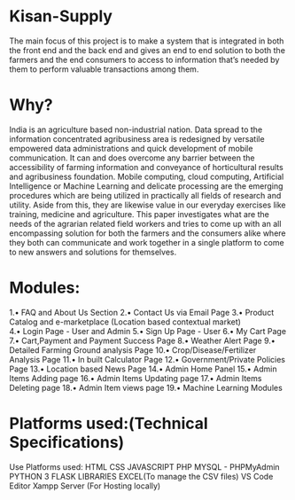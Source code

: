 # Kisan-Supply
The main focus of this project is to make a system that is integrated in both the front end and the back end and gives an end to end solution to both the farmers and the end consumers to access to information that’s needed by them to perform valuable transactions among them.

# Why?
India is an agriculture based non-industrial nation. Data spread to the information concentrated agribusiness area is redesigned by versatile empowered data administrations and quick development of mobile communication. It can and does overcome any barrier between the accessibility of farming information and conveyance of horticultural results and agribusiness foundation. Mobile computing, cloud computing, Artificial Intelligence or Machine Learning and delicate processing are the emerging procedures which are being utilized in practically all fields of research and utility. Aside from this, they are likewise value in our everyday exercises like training, medicine and agriculture. This paper investigates what are the needs of the agrarian related field workers and tries to come up with an all encompassing solution for both the farmers and the consumers alike where they both can communicate and work together in a single platform to come to new answers and solutions for themselves.

# Modules:
1.• FAQ and About Us Section
2.• Contact Us via Email Page
3.• Product Catalog and e-marketplace (Location based contextual market)  
4.• Login Page - User and Admin
5.• Sign Up Page - User 
6.• My Cart Page 
7.• Cart,Payment and Payment Success Page 
8.• Weather Alert Page
9.• Detailed Farming Ground analysis Page
10.• Crop/Disease/Fertilizer Analysis Page
11.• In built Calculator Page
12.• Government/Private Policies Page
13.• Location based News Page
14.• Admin Home Panel 
15.• Admin Items Adding page 
16.• Admin Items Updating page 
17.• Admin Items Deleting page 
18.• Admin Item views page
19.• Machine Learning Modules

# Platforms used:(Technical Specifications)
Use Platforms used:
HTML
CSS
JAVASCRIPT
PHP
MYSQL - PHPMyAdmin
PYTHON 3
FLASK LIBRARIES
EXCEL(To manage the CSV files)
VS Code Editor
Xampp Server (For Hosting locally)
